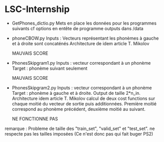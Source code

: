 # LSC-Internship

- GetPhones_dictio.py
    Mets en place les données pour les programmes suivants
    cf options en entête de programme
    outputs dans /data

- phoneCBOW.py
    Inputs : Vecteurs représentant les phonèmes à gauche et à droite sont concaténés
    Architecture de idem article T. Mikolov
    
    MAUVAIS SCORE
    
- PhonesSkipgram1.py
    Inputs : vecteur correspondant à un phonème
    Target : phonème suivant seulement
    
    MAUVAIS SCORE
    
- PhonesSkipgram2.py
    Inputs : vecteur correspondant à un phonème
    Target : phonème à gauche et à droite. 
    Output de taille 2*n_in. 
    Architecture idem article T. Mikolov
    calcul de deux cost functions sur chaque moitié du vecteur de sortie puis additionnées. 
    Première moitié correspond au phonème précédent, deuxième moitié au suivant. 
    
    NE FONCTIONNE PAS

remarque : Probleme de taille des "train_set", "valid_set" et "test_set". ne respecte pas les tailles imposées 
            (Ce n'est donc pas qui fait buger PS2)
